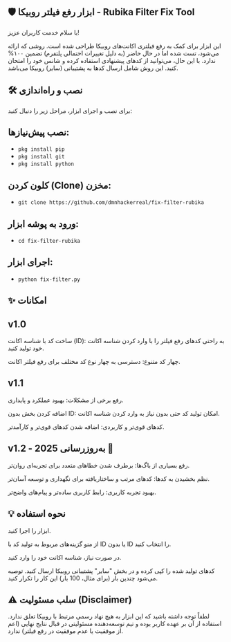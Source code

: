 ## 🛡️ ابزار رفع فیلتر روبیکا - Rubika Filter Fix Tool
با سلام خدمت کاربران عزیز!

این ابزار برای کمک به رفع فیلتری اکانت‌های روبیکا طراحی شده است. روشی که ارائه می‌شود، تست شده اما در حال حاضر (به دلیل تغییرات احتمالی پلتفرم) تضمین ۱۰۰% ندارد. با این حال، می‌توانید از کدهای پیشنهادی استفاده کرده و شانس خود را امتحان کنید. این روش شامل ارسال کدها به پشتیبانی (سایر) روبیکا می‌باشد.

## 🛠️ نصب و راه‌اندازی
برای نصب و اجرای ابزار، مراحل زیر را دنبال کنید:

## نصب پیش‌نیازها:

* `pkg install pip`
* `pkg install git`
* `pkg install python`

## کلون کردن (Clone) مخزن:

* `git clone https://github.com/dmnhackerreal/fix-filter-rubika`


## ورود به پوشه ابزار:

* `cd fix-filter-rubika`

## اجرای ابزار:

* `python fix-filter.py`


## ✨ امکانات
## v1.0
ساخت کد با شناسه اکانت (ID): به راحتی کدهای رفع فیلتر را با وارد کردن شناسه اکانت خود تولید کنید.

چهار کد متنوع: دسترسی به چهار نوع کد مختلف برای رفع فیلتر اکانت.

## v1.1
رفع برخی از مشکلات: بهبود عملکرد و پایداری.

اضافه کردن بخش بدون ID: امکان تولید کد حتی بدون نیاز به وارد کردن شناسه اکانت.

کدهای قوی‌تر و کاربردی: اضافه شدن کدهای قوی‌تر و کارآمدتر.

## v1.2 - به‌روزرسانی 2025 📅
رفع بسیاری از باگ‌ها: برطرف شدن خطاهای متعدد برای تجربه‌ای روان‌تر.

نظم بخشیدن به کدها: کدهای مرتب و ساختاریافته برای نگهداری و توسعه آسان‌تر.

بهبود تجربه کاربری: رابط کاربری ساده‌تر و پیام‌های واضح‌تر.

## 💡 نحوه استفاده
ابزار را اجرا کنید.

از منو گزینه‌های مربوط به تولید کد با ID یا بدون ID را انتخاب کنید.

در صورت نیاز، شناسه اکانت خود را وارد کنید.

کدهای تولید شده را کپی کرده و در بخش "سایر" پشتیبانی روبیکا ارسال کنید. توصیه می‌شود چندین بار (برای مثال، 100 بار) این کار را تکرار کنید.

## ⚠️ سلب مسئولیت (Disclaimer)
لطفاً توجه داشته باشید که این ابزار به هیچ نهاد رسمی مرتبط با روبیکا تعلق ندارد. استفاده از آن بر عهده کاربر بوده و تیم توسعه‌دهنده مسئولیتی در قبال نتایج نهایی (اعم از موفقیت یا عدم موفقیت در رفع فیلتر) ندارد.

